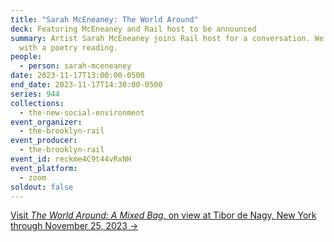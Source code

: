 ```yaml
---
title: "Sarah McEneaney: The World Around"
deck: Featuring McEneaney and Rail host to be announced
summary: Artist Sarah McEneaney joins Rail host for a conversation. We conclude
  with a poetry reading.
people:
  - person: sarah-mceneaney
date: 2023-11-17T13:00:00-0500
end_date: 2023-11-17T14:30:00-0500
series: 944
collections:
  - the-new-social-environment
event_organizer:
  - the-brooklyn-rail
event_producer:
  - the-brooklyn-rail
event_id: reckme4C9t44vRxNH
event_platform:
  - zoom
soldout: false
---
```

[V﻿isit *The World Around: A Mixed Bag*, on view at Tibor de Nagy, New York through November 25, 2023 →](https://www.tibordenagy.com/exhibitions/sarah-mceneaney8)